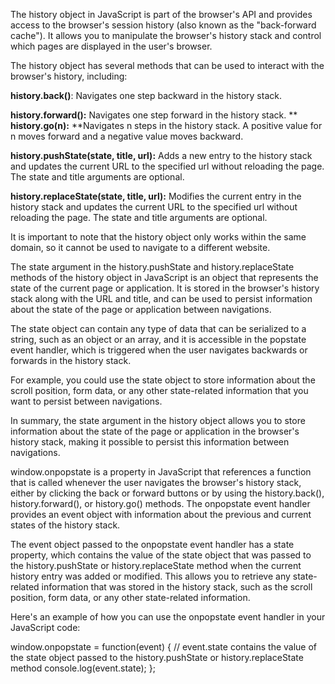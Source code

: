 The history object in JavaScript is part of the browser's API and provides access to the browser's session history (also known as the "back-forward cache"). It allows you to manipulate the browser's history stack and control which pages are displayed in the user's browser.

The history object has several methods that can be used to interact with the browser's history, including:

**history.back()**: Navigates one step backward in the history stack.

**history.forward():** Navigates one step forward in the history stack.
**
**history.go(n):** **Navigates n steps in the history stack. A positive value for n moves forward and a negative value moves backward.

**history.pushState(state, title, url):** Adds a new entry to the history stack and updates the current URL to the specified url without reloading the page. The state and title arguments are optional.

**history.replaceState(state, title, url):** Modifies the current entry in the history stack and updates the current URL to the specified url without reloading the page. The state and title arguments are optional.

It is important to note that the history object only works within the same domain, so it cannot be used to navigate to a different website.


The state argument in the history.pushState and history.replaceState methods of the history object in JavaScript is an object that represents the state of the current page or application. It is stored in the browser's history stack along with the URL and title, and can be used to persist information about the state of the page or application between navigations.

The state object can contain any type of data that can be serialized to a string, such as an object or an array, and it is accessible in the popstate event handler, which is triggered when the user navigates backwards or forwards in the history stack.

For example, you could use the state object to store information about the scroll position, form data, or any other state-related information that you want to persist between navigations.

In summary, the state argument in the history object allows you to store information about the state of the page or application in the browser's history stack, making it possible to persist this information between navigations.

window.onpopstate is a property in JavaScript that references a function that is called whenever the user navigates the browser's history stack, either by clicking the back or forward buttons or by using the history.back(), history.forward(), or history.go() methods. The onpopstate event handler provides an event object with information about the previous and current states of the history stack.

The event object passed to the onpopstate event handler has a state property, which contains the value of the state object that was passed to the history.pushState or history.replaceState method when the current history entry was added or modified. This allows you to retrieve any state-related information that was stored in the history stack, such as the scroll position, form data, or any other state-related information.

Here's an example of how you can use the onpopstate event handler in your JavaScript code:

window.onpopstate = function(event) {
  // event.state contains the value of the state object passed to the history.pushState or history.replaceState method
  console.log(event.state);
};

